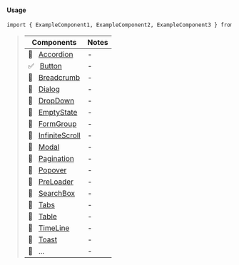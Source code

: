 #### Usage

```markdown
import { ExampleComponent1, ExampleComponent2, ExampleComponent3 } from 'y-ui/dist/components';
```

> | Components                                              | Notes |
> | ------------------------------------------------------- | ----- |
> | 🔳 &nbsp; [Accordion](#/Components/Accordion)           | -     |
> | ✅ &nbsp; [Button](#/Components/Button)                 | -     |
> | 🔳 &nbsp; [Breadcrumb](#/Components/Breadcrumb)         | -     |
> | 🔳 &nbsp; [Dialog](#/Components/Dialog)                 | -     |
> | 🔳 &nbsp; [DropDown](#/Components/DropDown)             | -     |
> | 🔳 &nbsp; [EmptyState](#/Components/EmptyState)         | -     |
> | 🔳 &nbsp; [FormGroup](#/Components/FormGroup)           | -     |
> | 🔳 &nbsp; [InfiniteScroll](#/Components/InfiniteScroll) | -     |
> | 🔳 &nbsp; [Modal](#/Components/Modal)                   | -     |
> | 🔳 &nbsp; [Pagination](#/Components/Pagination)         | -     |
> | 🔳 &nbsp; [Popover](#/Components/Popover)               | -     |
> | 🔳 &nbsp; [PreLoader](#/Components/PreLoader)           | -     |
> | 🔳 &nbsp; [SearchBox](#/Components/SearchBox)           | -     |
> | 🔳 &nbsp; [Tabs](#/Components/Tabs)                     | -     |
> | 🔳 &nbsp; [Table](#/Components/Table)                   | -     |
> | 🔳 &nbsp; [TimeLine](#/Components/TimeLine)             | -     |
> | 🔳 &nbsp; [Toast](#/Components/Toast)                   | -     |
> | 🔳 &nbsp; ...                                           | -     |
